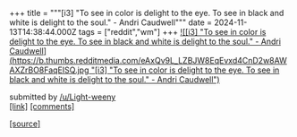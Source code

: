 +++
title = """[i3] "To see in color is delight to the eye. To see in black and white is delight to the soul." - Andri Caudwell"""
date = 2024-11-13T14:38:44.000Z
tags = ["reddit","wm"]
+++
[![[i3] "To see in color is delight to the eye. To see in black and white is delight to the soul." - Andri Caudwell](https://b.thumbs.redditmedia.com/eAxQv9L_LZBJW8EqEvxd4CnD2w8AWAXZrBO8FaqEISQ.jpg "[i3] "To see in color is delight to the eye. To see in black and white is delight to the soul." - Andri Caudwell")](https://www.reddit.com/r/unixporn/comments/1gqebfa/i3_to_see_in_color_is_delight_to_the_eye_to_see/)

submitted by [/u/Light-weeny](https://www.reddit.com/user/Light-weeny)  
[\[link\]](https://www.reddit.com/gallery/1gqebfa) [\[comments\]](https://www.reddit.com/r/unixporn/comments/1gqebfa/i3_to_see_in_color_is_delight_to_the_eye_to_see/)

[[source]](https://www.reddit.com/r/unixporn/comments/1gqebfa/i3_to_see_in_color_is_delight_to_the_eye_to_see/)
